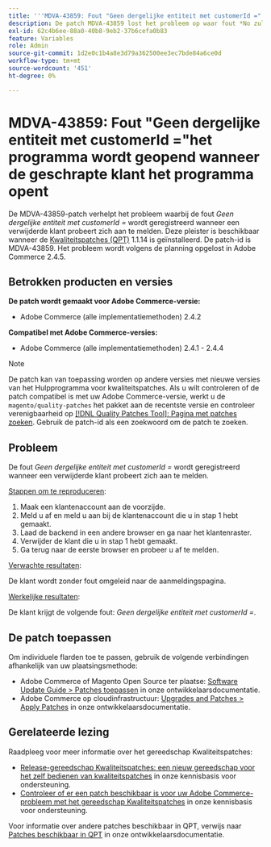 ```yaml
---
title: '''MDVA-43859: Fout "Geen dergelijke entiteit met customerId =" geregistreerd wanneer verwijderde klant zich aanmeldt"'
description: De patch MDVA-43859 lost het probleem op waar fout *No zulk een entiteit met customerId =* wordt geregistreerd wanneer een geschrapte klant probeert om binnen te registreren. Deze patch is beschikbaar wanneer [Quality Patches Tool (QPT)] (/help/announcements/adobe-commerce-announcements/magento-quality-patches-released-new-tool-to-self-serve-quality-patches.md) 1.1.14 is geïnstalleerd. De patch-id is MDVA-43859. Het probleem wordt volgens de planning opgelost in Adobe Commerce 2.4.5.
exl-id: 62c4b6ee-88a0-40b8-9eb2-37b6cefa0b83
feature: Variables
role: Admin
source-git-commit: 1d2e0c1b4a8e3d79a362500ee3ec7bde84a6ce0d
workflow-type: tm+mt
source-wordcount: '451'
ht-degree: 0%

---
```


# MDVA-43859: Fout &quot;Geen dergelijke entiteit met customerId =&quot;het programma wordt geopend wanneer de geschrapte klant het programma opent

De MDVA-43859-patch verhelpt het probleem waarbij de fout *Geen dergelijke entiteit met customerId =* wordt geregistreerd wanneer een verwijderde klant probeert zich aan te melden. Deze pleister is beschikbaar wanneer de [Kwaliteitspatches (QPT)](/help/announcements/adobe-commerce-announcements/magento-quality-patches-released-new-tool-to-self-serve-quality-patches.md) 1.1.14 is geïnstalleerd. De patch-id is MDVA-43859. Het probleem wordt volgens de planning opgelost in Adobe Commerce 2.4.5.

## Betrokken producten en versies

**De patch wordt gemaakt voor Adobe Commerce-versie:**

* Adobe Commerce (alle implementatiemethoden) 2.4.2

**Compatibel met Adobe Commerce-versies:**

* Adobe Commerce (alle implementatiemethoden) 2.4.1 - 2.4.4

>[!NOTE]
>
>De patch kan van toepassing worden op andere versies met nieuwe versies van het Hulpprogramma voor kwaliteitspatches. Als u wilt controleren of de patch compatibel is met uw Adobe Commerce-versie, werkt u de `magento/quality-patches` het pakket aan de recentste versie en controleer verenigbaarheid op [[!DNL Quality Patches Tool]: Pagina met patches zoeken](https://devdocs.magento.com/quality-patches/tool.html#patch-grid). Gebruik de patch-id als een zoekwoord om de patch te zoeken.

## Probleem

De fout *Geen dergelijke entiteit met customerId =* wordt geregistreerd wanneer een verwijderde klant probeert zich aan te melden.

<u>Stappen om te reproduceren</u>:

1. Maak een klantenaccount aan de voorzijde.
1. Meld u af en meld u aan bij de klantenaccount die u in stap 1 hebt gemaakt.
1. Laad de backend in een andere browser en ga naar het klantenraster.
1. Verwijder de klant die u in stap 1 hebt gemaakt.
1. Ga terug naar de eerste browser en probeer u af te melden.

<u>Verwachte resultaten</u>:

De klant wordt zonder fout omgeleid naar de aanmeldingspagina.

<u>Werkelijke resultaten</u>:

De klant krijgt de volgende fout: *Geen dergelijke entiteit met customerId =*.

## De patch toepassen

Om individuele flarden toe te passen, gebruik de volgende verbindingen afhankelijk van uw plaatsingsmethode:

* Adobe Commerce of Magento Open Source ter plaatse: [Software Update Guide > Patches toepassen](https://devdocs.magento.com/guides/v2.4/comp-mgr/patching/mqp.html) in onze ontwikkelaarsdocumentatie.
* Adobe Commerce op cloudinfrastructuur: [Upgrades and Patches > Apply Patches](https://devdocs.magento.com/cloud/project/project-patch.html) in onze ontwikkelaarsdocumentatie.

## Gerelateerde lezing

Raadpleeg voor meer informatie over het gereedschap Kwaliteitspatches:

* [Release-gereedschap Kwaliteitspatches: een nieuw gereedschap voor het zelf bedienen van kwaliteitspatches](/help/announcements/adobe-commerce-announcements/magento-quality-patches-released-new-tool-to-self-serve-quality-patches.md) in onze kennisbasis voor ondersteuning.
* [Controleer of er een patch beschikbaar is voor uw Adobe Commerce-probleem met het gereedschap Kwaliteitspatches](/help/support-tools/patches-available-in-qpt-tool/check-patch-for-magento-issue-with-magento-quality-patches.md) in onze kennisbasis voor ondersteuning.

Voor informatie over andere patches beschikbaar in QPT, verwijs naar [Patches beschikbaar in QPT](https://devdocs.magento.com/quality-patches/tool.html#patch-grid) in onze ontwikkelaarsdocumentatie.
